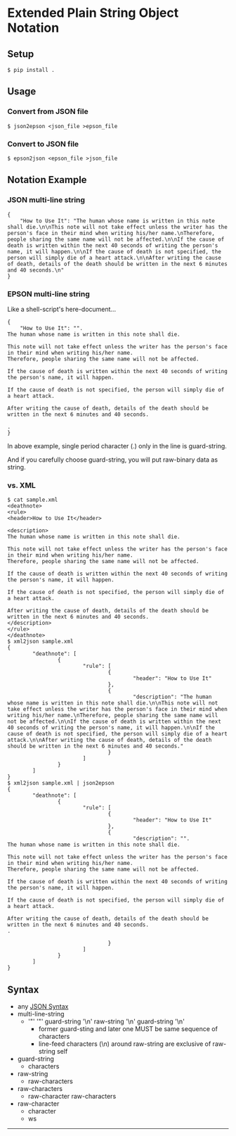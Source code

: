 # Extended Plain String Object Notation

## Setup

```
$ pip install .
```

## Usage

### Convert from JSON file

```
$ json2epson <json_file >epson_file
```

### Convert to JSON file

```
$ epson2json <epson_file >json_file
```

## Notation Example

### JSON multi-line string

```
{
    "How to Use It": "The human whose name is written in this note shall die.\n\nThis note will not take effect unless the writer has the person's face in their mind when writing his/her name.\nTherefore, people sharing the same name will not be affected.\n\nIf the cause of death is written within the next 40 seconds of writing the person's name, it will happen.\n\nIf the cause of death is not specified, the person will simply die of a heart attack.\n\nAfter writing the cause of death, details of the death should be written in the next 6 minutes and 40 seconds.\n"
}
```

### EPSON multi-line string

Like a shell-script's here-document...

```
{
    "How to Use It": "".
The human whose name is written in this note shall die.

This note will not take effect unless the writer has the person's face in their mind when writing his/her name.
Therefore, people sharing the same name will not be affected.

If the cause of death is written within the next 40 seconds of writing the person's name, it will happen.

If the cause of death is not specified, the person will simply die of a heart attack.

After writing the cause of death, details of the death should be written in the next 6 minutes and 40 seconds.

.
}
```

In above example, single period character (.) only in the line is guard-string.

And if you carefully choose guard-string, you will put raw-binary data as string.

### vs. XML

```
$ cat sample.xml
<deathnote>
<rule>
<header>How to Use It</header>

<description>
The human whose name is written in this note shall die.

This note will not take effect unless the writer has the person's face in their mind when writing his/her name.
Therefore, people sharing the same name will not be affected.

If the cause of death is written within the next 40 seconds of writing the person's name, it will happen.

If the cause of death is not specified, the person will simply die of a heart attack.

After writing the cause of death, details of the death should be written in the next 6 minutes and 40 seconds.
</description>
</rule>
</deathnote>
$ xml2json sample.xml
{
        "deathnote": [
                {
                        "rule": [
                                {
                                        "header": "How to Use It"
                                },
                                {
                                        "description": "The human whose name is written in this note shall die.\n\nThis note will not take effect unless the writer has the person's face in their mind when writing his/her name.\nTherefore, people sharing the same name will not be affected.\n\nIf the cause of death is written within the next 40 seconds of writing the person's name, it will happen.\n\nIf the cause of death is not specified, the person will simply die of a heart attack.\n\nAfter writing the cause of death, details of the death should be written in the next 6 minutes and 40 seconds."
                                }
                        ]
                }
        ]
}
$ xml2json sample.xml | json2epson 
{
        "deathnote": [
                {
                        "rule": [
                                {
                                        "header": "How to Use It"
                                },
                                {
                                        "description": "".
The human whose name is written in this note shall die.

This note will not take effect unless the writer has the person's face in their mind when writing his/her name.
Therefore, people sharing the same name will not be affected.

If the cause of death is written within the next 40 seconds of writing the person's name, it will happen.

If the cause of death is not specified, the person will simply die of a heart attack.

After writing the cause of death, details of the death should be written in the next 6 minutes and 40 seconds.
.

                                }
                        ]
                }
        ]
}
```

## Syntax

* any [JSON Syntax](https://www.json.org/)
* multi-line-string
    * '"' '"' guard-string '\n' raw-string '\n' guard-string '\n'
        * former guard-sting and later one MUST be same sequence of characters
        * line-feed characters (\n) around raw-string are exclusive of raw-string self
* guard-string
    * characters
* raw-string
    * raw-characters
* raw-characters
    * raw-character raw-characters
* raw-character
    * character
    * ws

---

[^1]: All textual samples are from DEATH NOTE.
